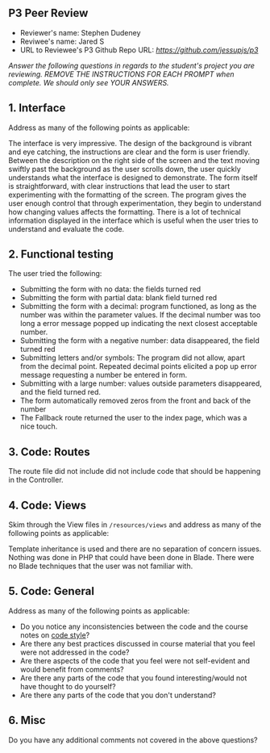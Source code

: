 ## P3 Peer Review

+ Reviewer's name: Stephen Dudeney
+ Reviwee's name: Jared S
+ URL to Reviewee's P3 Github Repo URL: *<https://github.com/jessupjs/p3>*

*Answer the following questions in regards to the student's project you are reviewing. REMOVE THE INSTRUCTIONS FOR EACH PROMPT when complete. We should only see YOUR ANSWERS.*

## 1. Interface
Address as many of the following points as applicable:

The interface is very impressive. The design of the background is vibrant and eye catching, the instructions are clear and the form is user friendly. Between the description on the right side of the screen and the text moving swiftly past the background as the user scrolls down, the user quickly understands what the interface is designed to demonstrate. The form itself is straightforward, with clear instructions that lead the user to start experimenting with the formatting of the screen. The program gives the user enough control that through experimentation, they begin to understand how changing values affects the formatting. There is a lot of technical information displayed in the interface which is useful when the user tries to understand and evaluate the code.
 
## 2. Functional testing

The user tried the following:
+ Submitting the form with no data: the fields turned red
+ Submitting the form with partial data: blank field turned red
+ Submitting the form with a decimal: program functioned, as long as the number was within the parameter values. If the decimal number was too long a error message popped up indicating the next closest acceptable number. 
+ Submitting the form with a negative number: data disappeared, the field turned red
+ Submitting letters and/or symbols: The program did not allow, apart from the decimal point. Repeated decimal points elicited a pop up error message requesting a number be entered in form.  
+ Submitting with a large number: values outside parameters disappeared, and the field turned red.
+ The form automatically removed zeros from the front and back of the number
+ The Fallback route returned the user to the index page, which was a nice touch.

## 3. Code: Routes

The route file did not include did not include code that should be happening in the Controller.

## 4. Code: Views
Skim through the View files in `/resources/views` and address as many of the following points as applicable:

Template inheritance is used and there are no separation of concern issues. Nothing was done in PHP that could have been done in Blade. There were no Blade techniques that the user was not familiar with. 

## 5. Code: General
Address as many of the following points as applicable:

+ Do you notice any inconsistencies between the code and the course notes on [code style](https://github.com/susanBuck/dwa15-fall2018/blob/master/misc/code-style.md)?
+ Are there any best practices discussed in course material that you feel were not addressed in the code?
+ Are there aspects of the code that you feel were not self-evident and would benefit from comments?
+ Are there any parts of the code that you found interesting/would not have thought to do yourself?
+ Are there any parts of the code that you don't understand?

## 6. Misc
Do you have any additional comments not covered in the above questions?